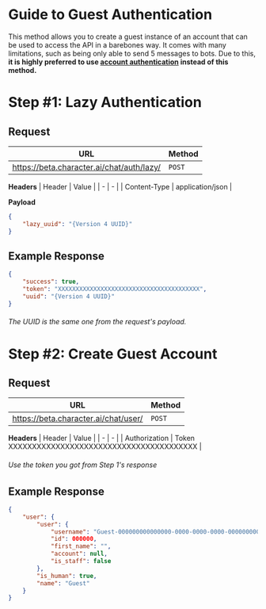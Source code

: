 # Guide to Guest Authentication
This method allows you to create a guest instance of an account that can be used to access the API in a barebones way. It comes with many limitations, such as being only able to send 5 messages to bots. Due to this, **it is highly preferred to use [account authentication](../account/account-auth.md) instead of this method.**

# Step #1: Lazy Authentication

## Request

| URL | Method |
| - | - |
| https://beta.character.ai/chat/auth/lazy/ | `POST` |

**Headers**
| Header | Value |
| - | - |
| Content-Type | application/json |

**Payload**
```json
{
	"lazy_uuid": "{Version 4 UUID}"
}
```

## Example Response

```json
{
	"success": true,
	"token": "XXXXXXXXXXXXXXXXXXXXXXXXXXXXXXXXXXXXXXXX",
	"uuid": "{Version 4 UUID}"
}
```
###### The UUID is the same one from the request's payload.

# Step #2: Create Guest Account

## Request

| URL | Method |
| - | - |
| https://beta.character.ai/chat/user/ | `POST` |

**Headers**
| Header | Value |
| - | - |
| Authorization | Token  XXXXXXXXXXXXXXXXXXXXXXXXXXXXXXXXXXXXXXXX |
###### Use the token you got from Step 1's response

## Example Response
```json
{
	"user": {
		"user": {
			"username": "Guest-000000000000000-0000-0000-0000-000000000000",
			"id": 000000,
			"first_name": "",
			"account": null,
			"is_staff": false
		},
		"is_human": true,
		"name": "Guest"
	}
}
```


